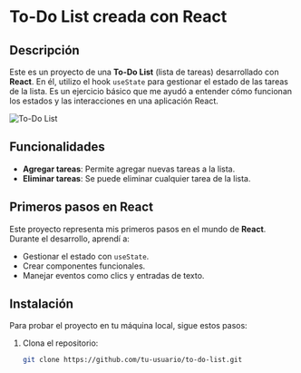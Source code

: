 # To-Do List creada con React

## Descripción
Este es un proyecto de una **To-Do List** (lista de tareas) desarrollado con **React**. En él, utilizo el hook `useState` para gestionar el estado de las tareas de la lista. Es un ejercicio básico que me ayudó a entender cómo funcionan los estados y las interacciones en una aplicación React.

![To-Do List](https://github.com/user-attachments/assets/2dcc30bb-1e2a-48e2-b79f-2cc1f5bd7fc7)

## Funcionalidades
- **Agregar tareas**: Permite agregar nuevas tareas a la lista.
- **Eliminar tareas**: Se puede eliminar cualquier tarea de la lista.

## Primeros pasos en React
Este proyecto representa mis primeros pasos en el mundo de **React**. Durante el desarrollo, aprendí a:
- Gestionar el estado con `useState`.
- Crear componentes funcionales.
- Manejar eventos como clics y entradas de texto.

## Instalación

Para probar el proyecto en tu máquina local, sigue estos pasos:

1. Clona el repositorio:
   ```bash
   git clone https://github.com/tu-usuario/to-do-list.git

